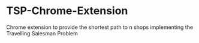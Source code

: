 # TSP-Chrome-Extension
Chrome extension to provide the shortest path to n shops implementing the Travelling Salesman Problem

